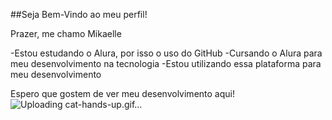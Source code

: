 ##Seja Bem-Vindo ao meu perfil!

Prazer, me chamo Mikaelle

 -Estou estudando o Alura, por isso o uso do GitHub 
 -Cursando o Alura para meu desenvolvimento na tecnologia 
 -Estou utilizando essa plataforma para meu desenvolvimento

Espero que gostem de ver meu desenvolvimento aqui!
![Uploading cat-hands-up.gif…]()
